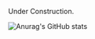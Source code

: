 Under Construction.


![Anurag's GitHub stats](https://github-readme-stats.vercel.app/api?username=BlankSpot08&show_icons=true&theme=gruvbox)
